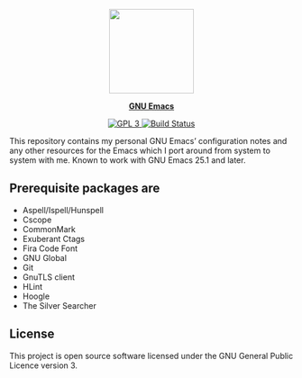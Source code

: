 <p align="center"><img src="https://www.gnu.org/software/emacs/images/emacs.png" width=150 height=150 alt=""/></p>
<p align="center"><a href="https://www.gnu.org/software/emacs/"><b>GNU Emacs</b></a></p>

<p align="center">
    <a href="https://www.gnu.org/licenses/gpl-3.0.txt">
        <img src="https://img.shields.io/badge/license-GPL_3-green.svg" alt="GPL 3">
    </a>
    <a href="https://travis-ci.com/sergeyklay/.emacs.d">
        <img src="https://travis-ci.com/sergeyklay/.emacs.d.svg" alt="Build Status">
    </a>
</p>

This repository contains my personal GNU Emacs’ configuration
notes and any other resources for the Emacs which I port around from system to system with me.
Known to work with GNU Emacs 25.1 and later.

Prerequisite packages are
-------------------------

- Aspell/Ispell/Hunspell
- Cscope
- CommonMark
- Exuberant Ctags
- Fira Code Font
- GNU Global
- Git
- GnuTLS client
- HLint
- Hoogle
- The Silver Searcher

License
-------

This project is open source software licensed under the GNU General Public Licence version 3.
